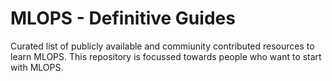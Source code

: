 # MLOPS - Definitive Guides
Curated list of publicly available and commiunity contributed resources to learn MLOPS. This repository is focussed towards people who want to start with MLOPS.
